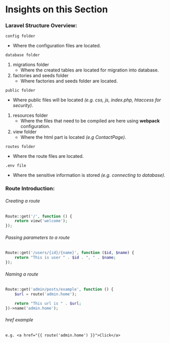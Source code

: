 # Insights on this Section
### Laravel Structure Overview:
`config folder`
- Where the configuration files are located.

`database folder`
1. migrations folder
    - Where the created tables are located for migration into database.
2. factories and seeds folder
    - Where factories and seeds folder are located.
    
`public folder`
- Where public files will be located _(e.g. css, js, index.php, htaccess for security)_.
1. resources folder
    - Where the files that need to be compiled are here using **webpack** configuration.
2. view folder
    - Where the html part is located _(e.g ContactPage)_.

`routes folder`
- Where the route files are located.

`.env file`
- Where the sensitive information is stored _(e.g. connecting to database)._
### Route Introduction:
###### Creating a route
```php
Route::get('/', function () {
    return view('welcome');
});
```
###### Passing parameters to a route
```php
Route::get('/users/{id}/{name}', function ($id, $name) {
    return "This is user " . $id . ", " . $name;
});
```
###### Naming a route
```php
Route::get('admin/posts/example', function () {
    $url = route('admin.home');

    return "This url is " . $url;
})->name('admin.home');
```
###### href example
`e.g. <a href="{{ route('admin.home') }}">Click</a>`
